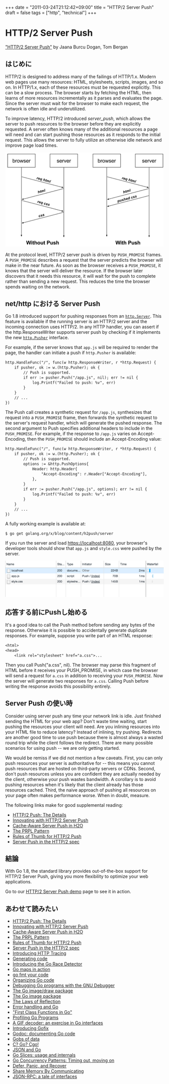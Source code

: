 +++
date = "2011-03-24T21:12:42+09:00"
title = "HTTP/2 Server Push"
draft = false
tags = ["http", "technical"]
+++

# HTTP/2 Server Push
["HTTP/2 Server Push"](https://blog.golang.org/h2push) by Jaana Burcu Dogan, Tom Bergan

## はじめに

HTTP/2 is designed to address many of the failings of HTTP/1.x. Modern web pages use many resources: HTML, stylesheets, scripts, images, and so on. In HTTP/1.x, each of these resources must
be requested explicitly. This can be a slow process. The browser starts by fetching the HTML, then learns of more resources incrementally as it parses and evaluates the page. Since the server must wait for the browser to make each request, the network is often idle and underutilized.

To improve latency, HTTP/2 introduced _server_push_, which allows the server to push resources to the browser before they are explicitly requested. A server often knows many of the additional resources a page will need and can start pushing those resources as it responds to the initial request. This allows the server to fully utilize an otherwise idle network and improve page load times.

![h2push/serverpush](./h2push/serverpush.svg)

At the protocol level, HTTP/2 server push is driven by `PUSH_PROMISE` frames. A `PUSH_PROMISE` describes a request that the server predicts the browser will make in the near future. As soon as the browser receives a `PUSH_PROMISE`, it knows that the server will deliver the resource. If the browser later discovers that it needs this resource, it will wait for the push to complete rather than sending a new request. This reduces the time the browser spends waiting on the network.

## net/http における Server Push

Go 1.8 introduced support for pushing responses from an [`http.Server`](https://golang.org/pkg/net/http/#Server). This feature is available if the running server is an HTTP/2 server and the incoming connection uses HTTP/2. In any HTTP handler, you can assert if the http.ResponseWriter supports server push by checking if it implements the new [`http.Pusher`](https://golang.org/pkg/net/http/#Pusher) interface.

For example, if the server knows that `app.js` will be required to render the page, the handler can initiate a push if `http.Pusher` is available:

```
http.HandleFunc("/", func(w http.ResponseWriter, r *http.Request) {
    if pusher, ok := w.(http.Pusher); ok {
        // Push is supported.
        if err := pusher.Push("/app.js", nil); err != nil {
            log.Printf("Failed to push: %v", err)
        }
    }
    // ...
})
```

The Push call creates a synthetic request for `/app.js`, synthesizes that request into a `PUSH_PROMISE` frame, then forwards the synthetic request to the server's request handler, which will generate the pushed response. The second argument to Push specifies additional headers to include in the `PUSH_PROMISE`. For example, if the response to `/app.js` varies on Accept-Encoding, then the `PUSH_PROMISE` should include an Accept-Encoding value:

```
http.HandleFunc("/", func(w http.ResponseWriter, r *http.Request) {
    if pusher, ok := w.(http.Pusher); ok {
        // Push is supported.
        options := &http.PushOptions{
            Header: http.Header{
                "Accept-Encoding": r.Header["Accept-Encoding"],
            },
        }
        if err := pusher.Push("/app.js", options); err != nil {
            log.Printf("Failed to push: %v", err)
        }
    }
    // ...
})
```

A fully working example is available at:

```
$ go get golang.org/x/blog/content/h2push/server
```

If you run the server and load [https://localhost:8080](https://localhost:8080),
your browser's developer tools should show that `app.js` and `style.css` were pushed by the server.

![h2push/networktimeline](./h2push/networktimeline.png)

## 応答する前にPushし始める

It's a good idea to call the Push method before sending any bytes of the response. Otherwise it is possible to accidentally generate duplicate responses. For example, suppose you write part of an HTML response:

```
<html>
<head>
    <link rel="stylesheet" href="a.css">...
```

Then you call Push("a.css", nil). The browser may parse this fragment of HTML before it receives your PUSH_PROMISE, in which case the browser will send a request for `a.css` in addition to receiving your `PUSH_PROMISE`. Now the server will generate two responses for `a.css`. Calling Push before writing the response avoids this possibility entirely.

## Server Push の使い時

Consider using server push any time your network link is idle. Just finished sending the HTML for your web app? Don't waste time waiting, start pushing the resources your client will need. Are you inlining resources into your HTML file to reduce latency? Instead of inlining, try pushing. Redirects are another good time to use push because there is almost always a wasted round trip while the client follows the redirect. There are many possible scenarios for using push -- we are only getting started.

We would be remiss if we did not mention a few caveats. First, you can only push resources your server is authoritative for -- this means you cannot push resources that are hosted on third-party servers or CDNs. Second, don't push resources unless you are confident they are actually needed by the client, otherwise your push wastes bandwidth. A corollary is to avoid pushing resources when it's likely that the client already has those resources cached. Third, the naive approach of pushing all resources on your page often makes performance worse. When in doubt, measure.

The following links make for good supplemental reading:

* [HTTP/2 Push: The Details](https://calendar.perfplanet.com/2016/http2-push-the-details/)
* [Innovating with HTTP/2 Server Push](https://www.igvita.com/2013/06/12/innovating-with-http-2.0-server-push/)
* [Cache-Aware Server Push in H2O](https://github.com/h2o/h2o/issues/421)
* [The PRPL Pattern](https://developers.google.com/web/fundamentals/performance/prpl-pattern/)
* [Rules of Thumb for HTTP/2 Push](https://docs.google.com/document/d/1K0NykTXBbbbTlv60t5MyJvXjqKGsCVNYHyLEXIxYMv0)
* [Server Push in the HTTP/2 spec](https://tools.ietf.org/html/rfc7540#section-8.2)

## 結論

With Go 1.8, the standard library provides out-of-the-box support for HTTP/2 Server Push, giving you more flexibility to optimize your web applications.

Go to our [HTTP/2 Server Push demo](https://http2.golang.org/serverpush) page to see it in action.

## あわせて読みたい
* [HTTP/2 Push: The Details](https://calendar.perfplanet.com/2016/http2-push-the-details/)
* [Innovating with HTTP/2 Server Push](https://www.igvita.com/2013/06/12/innovating-with-http-2.0-server-push/)
* [Cache-Aware Server Push in H2O](https://github.com/h2o/h2o/issues/421)
* [The PRPL Pattern](https://developers.google.com/web/fundamentals/performance/prpl-pattern/)
* [Rules of Thumb for HTTP/2 Push](https://docs.google.com/document/d/1K0NykTXBbbbTlv60t5MyJvXjqKGsCVNYHyLEXIxYMv0)
* [Server Push in the HTTP/2 spec](https://tools.ietf.org/html/rfc7540#section-8.2)
* [Introducing HTTP Tracing](https://blog.golang.org/http-tracing)
* [Generating code](https://blog.golang.org/generate)
* [Introducing the Go Race Detector](https://blog.golang.org/race-detector)
* [Go maps in action](https://blog.golang.org/go-maps-in-action)
* [go fmt your code](https://blog.golang.org/go-fmt-your-code)
* [Organizing Go code](https://blog.golang.org/organizing-go-code)
* [Debugging Go programs with the GNU Debugger](https://blog.golang.org/debugging-go-programs-with-gnu-debugger)
* [The Go image/draw package](https://blog.golang.org/go-imagedraw-package)
* [The Go image package](https://blog.golang.org/go-image-package)
* [The Laws of Reflection](https://blog.golang.org/laws-of-reflection)
* [Error handling and Go](https://blog.golang.org/error-handling-and-go)
* ["First Class Functions in Go"](https://blog.golang.org/first-class-functions-in-go-and-new-go)
* [Profiling Go Programs](https://blog.golang.org/profiling-go-programs)
* [A GIF decoder: an exercise in Go interfaces](https://blog.golang.org/gif-decoder-exercise-in-go-interfaces)
* [Introducing Gofix](https://blog.golang.org/introducing-gofix)
* [Godoc: documenting Go code](https://blog.golang.org/godoc-documenting-go-code)
* [Gobs of data](https://blog.golang.org/gobs-of-data)
* [C? Go? Cgo!](https://blog.golang.org/c-go-cgo)
* [JSON and Go](https://blog.golang.org/json-and-go)
* [Go Slices: usage and internals](https://blog.golang.org/go-slices-usage-and-internals)
* [Go Concurrency Patterns: Timing out, moving on](https://blog.golang.org/go-concurrency-patterns-timing-out-and)
* [Defer, Panic, and Recover](https://blog.golang.org/defer-panic-and-recover)
* [Share Memory By Communicating](https://blog.golang.org/share-memory-by-communicating)
* [JSON-RPC: a tale of interfaces](https://blog.golang.org/json-rpc-tale-of-interfaces)